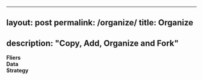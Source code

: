 
---
layout: post
permalink: /organize/
title: Organize
---
description: "Copy, Add, Organize and Fork"
---
**Fliers**  
**Data**  
**Strategy**  
